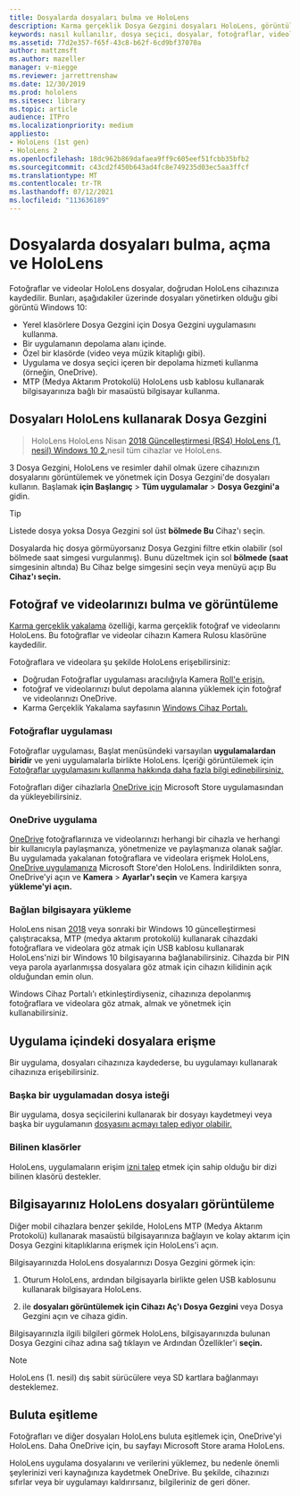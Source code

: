```yaml
---
title: Dosyalarda dosyaları bulma ve HoloLens
description: Karma gerçeklik Dosya Gezgini dosyaları HoloLens, görüntülemek ve yönetmek için HoloLens'i nasıl kullanabileceğinizi öğrenin.
keywords: nasıl kullanılır, dosya seçici, dosyalar, fotoğraflar, videolar, resimler, OneDrive, depolama, dosya gezgini, hololens
ms.assetid: 77d2e357-f65f-43c8-b62f-6cd9bf37070a
author: mattzmsft
ms.author: mazeller
manager: v-miegge
ms.reviewer: jarrettrenshaw
ms.date: 12/30/2019
ms.prod: hololens
ms.sitesec: library
ms.topic: article
audience: ITPro
ms.localizationpriority: medium
appliesto:
- HoloLens (1st gen)
- HoloLens 2
ms.openlocfilehash: 18dc962b869dafaea9ff9c605eef51fcbb35bfb2
ms.sourcegitcommit: c43cd2f450b643ad4fc8e749235d03ec5aa3ffcf
ms.translationtype: MT
ms.contentlocale: tr-TR
ms.lasthandoff: 07/12/2021
ms.locfileid: "113636189"
---
```

# <a name="find-open-and-save-files-on-hololens"></a>Dosyalarda dosyaları bulma, açma ve HoloLens

Fotoğraflar ve videolar HoloLens dosyalar, doğrudan HoloLens cihazınıza kaydedilir. Bunları, aşağıdakiler üzerinde dosyaları yönetirken olduğu gibi görüntü Windows 10:

- Yerel klasörlere Dosya Gezgini için Dosya Gezgini uygulamasını kullanma.
- Bir uygulamanın depolama alanı içinde.
- Özel bir klasörde (video veya müzik kitaplığı gibi).
- Uygulama ve dosya seçici içeren bir depolama hizmeti kullanma (örneğin, OneDrive).
- MTP (Medya Aktarım Protokolü) HoloLens usb kablosu kullanarak bilgisayarınıza bağlı bir masaüstü bilgisayar kullanma.

## <a name="view-files-on-hololens-using-file-explorer"></a>Dosyaları HoloLens kullanarak Dosya Gezgini

> HoloLens HoloLens Nisan [2018 Güncelleştirmesi (RS4) HoloLens (1. nesil) Windows 10 2.](/windows/mixed-reality/release-notes-april-2018)nesil tüm cihazlar ve HoloLens.

3 Dosya Gezgini, HoloLens ve resimler dahil olmak üzere cihazınızın dosyalarını görüntülemek ve yönetmek için Dosya Gezgini'de dosyaları kullanın. Başlamak **için Başlangıç**   >  **Tüm uygulamalar**   >  **Dosya Gezgini'a** gidin.

> [!TIP]
> Listede dosya yoksa Dosya Gezgini sol üst **bölmede Bu** Cihaz'ı seçin.

Dosyalarda hiç dosya görmüyorsanız Dosya Gezgini filtre etkin olabilir (sol bölmede saat simgesi vurgulanmış). Bunu düzeltmek için sol **bölmede (saat** simgesinin altında) Bu Cihaz belge simgesini seçin veya menüyü açıp Bu **Cihaz'ı seçin.**

## <a name="find-and-view-your-photos-and-videos"></a>Fotoğraf ve videolarınızı bulma ve görüntüleme

[Karma gerçeklik yakalama](holographic-photos-and-videos.md) özelliği, karma gerçeklik fotoğraf ve videolarını HoloLens.  Bu fotoğraflar ve videolar cihazın Kamera Rulosu klasörüne kaydedilir.

Fotoğraflara ve videolara şu şekilde HoloLens erişebilirsiniz:

- Doğrudan Fotoğraflar uygulaması aracılığıyla Kamera [Roll'e erişin.](holographic-photos-and-videos.md)
- fotoğraf ve videolarınızı bulut depolama alanına yüklemek için fotoğraf ve videolarınızı OneDrive.
- Karma Gerçeklik Yakalama sayfasının [Windows Cihaz Portalı.](/windows/mixed-reality/using-the-windows-device-portal#mixed-reality-capture)

### <a name="photos-app"></a>Fotoğraflar uygulaması

Fotoğraflar uygulaması, Başlat menüsündeki varsayılan **uygulamalardan biridir** ve yeni uygulamalarla birlikte HoloLens. İçeriği görüntülemek için [Fotoğraflar uygulamasını kullanma hakkında daha fazla bilgi edinebilirsiniz.](holographic-photos-and-videos.md)

Fotoğrafları diğer cihazlarla [OneDrive için](https://www.microsoft.com/p/onedrive/9wzdncrfj1p3) Microsoft Store uygulamasından da yükleyebilirsiniz.

### <a name="onedrive-app"></a>OneDrive uygulama

[OneDrive](https://onedrive.live.com/) fotoğraflarınıza ve videolarınızı herhangi bir cihazla ve herhangi bir kullanıcıyla paylaşmanıza, yönetmenize ve paylaşmanıza olanak sağlar. Bu uygulamada yakalanan fotoğraflara ve videolara erişmek HoloLens, [OneDrive uygulamanıza](https://www.microsoft.com/p/onedrive/9wzdncrfj1p3) Microsoft Store'den HoloLens. İndirildikten sonra, OneDrive'yi açın ve **Kamera**  >  **Ayarlar'ı seçin** ve Kamera karşıya **yükleme'yi açın.**

### <a name="connect-to-a-pc"></a>Bağlan bilgisayara yükleme

HoloLens nisan [2018](/windows/mixed-reality/release-notes-april-2018) veya sonraki bir Windows 10 güncelleştirmesi çalıştıracaksa, MTP (medya aktarım protokolü) kullanarak cihazdaki fotoğraflara ve videolara göz atmak için USB kablosu kullanarak HoloLens'nizi bir Windows 10 bilgisayarına bağlanabilirsiniz. Cihazda bir PIN veya parola ayarlanmışsa dosyalara göz atmak için cihazın kilidinin açık olduğundan emin olun.  

Windows Cihaz Portalı'ı etkinleştirdiyseniz, cihazınıza depolanmış fotoğraflara ve videolara göz atmak, almak ve yönetmek için kullanabilirsiniz. [](/windows/mixed-reality/using-the-windows-device-portal)

## <a name="access-files-within-an-app"></a>Uygulama içindeki dosyalara erişme

Bir uygulama, dosyaları cihazınıza kaydederse, bu uygulamayı kullanarak cihazınıza erişebilirsiniz.

### <a name="requesting-files-from-another-app"></a>Başka bir uygulamadan dosya isteği

Bir uygulama, dosya seçicilerini kullanarak bir dosyayı kaydetmeyi veya başka bir uygulamanın [dosyasını açmayı talep ediyor olabilir.](/windows/mixed-reality/app-model#file-pickers)

### <a name="known-folders"></a>Bilinen klasörler

HoloLens, uygulamaların erişim [izni talep](/windows/mixed-reality/app-model#known-folders) etmek için sahip olduğu bir dizi bilinen klasörü destekler.

## <a name="view-hololens-files-on-your-pc"></a>Bilgisayarınız HoloLens dosyaları görüntüleme

Diğer mobil cihazlara benzer şekilde, HoloLens MTP (Medya Aktarım Protokolü) kullanarak masaüstü bilgisayarınıza bağlayın ve kolay aktarım için Dosya Gezgini kitaplıklarına erişmek için HoloLens'i açın.

Bilgisayarınızda HoloLens dosyalarınızı Dosya Gezgini görmek için:

1. Oturum HoloLens, ardından bilgisayarla birlikte gelen USB kablosunu kullanarak bilgisayara HoloLens.

1. ile **dosyaları görüntülemek için Cihazı Aç'ı Dosya Gezgini** veya Dosya Gezgini açın ve cihaza gidin.

Bilgisayarınızla ilgili bilgileri görmek HoloLens, bilgisayarınızda bulunan Dosya Gezgini cihaz adına sağ tıklayın ve Ardından Özellikler'i **seçin.**

> [!NOTE]
> HoloLens (1. nesil) dış sabit sürücülere veya SD kartlara bağlanmayı desteklemez.

## <a name="sync-to-the-cloud"></a>Buluta eşitleme

Fotoğrafları ve diğer dosyaları HoloLens buluta eşitlemek için, OneDrive'yi HoloLens. Daha OneDrive için, bu sayfayı Microsoft Store arama HoloLens.

HoloLens uygulama dosyalarını ve verilerini yüklemez, bu nedenle önemli şeylerinizi veri kaynağınıza kaydetmek OneDrive. Bu şekilde, cihazınızı sıfırlar veya bir uygulamayı kaldırırsanız, bilgileriniz de geri döner.
